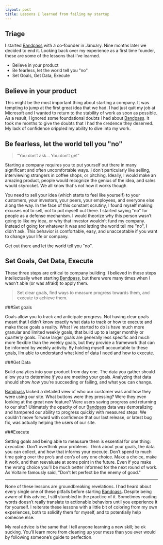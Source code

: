 ```yaml
---
layout: post
title: Lessons I learned from failing my startup
---
```


Triage
------

I started [Bandpass] with a co-founder in January.  Nine months later we decided to end it.  Looking back over my experience as a first time founder, these are some of the lessons that I’ve learned.

- Believe in your product
- Be fearless, let the world tell you "no"
- Set Goals, Get Data, Execute


Believe in your product
-----------------------

This might be the most important thing about starting a company. It was tempting to jump at the first great idea that we had. I had just quit my job at Microsoft and I wanted to return to the stability of work as soon as possible. As a result, I ignored some foundational doubts I had about [Bandpass]. It took me months to give the doubts that I had the credence they deserved. My lack of confidence crippled my ability to dive into my work.


Be fearless, let the world tell you "no"
----------------------------------------

> “You don’t ask… You don’t get” 

Starting a company requires you to put yourself out there in many significant and often uncomfortable ways. I don't particularly like selling, interviewing strangers in coffee shops, or pitching. Ideally, I would make an amazing product, people would recognize the genius of the idea, and sales would skyrocket.  We all know that's not how it works though. 

You need to sell your idea (which starts to feel like yourself) to your customers, your investors, your peers, your employees, and everyone else along the way. In the face of this constant scrutiny, I found myself making excuses not to sell, not to put myself out there. I started saying "no" for people as a defense mechanism. I would theorize why this person wasn’t going to like my idea, or why that investor wouldn’t fund my company. Instead of going for whatever it was and letting the world tell me "no", I didn’t ask. This behavior is comfortable, easy, and unacceptable if you want to change your life or company.  

Get out there and let the world tell you "no".


Set Goals, Get Data, Execute
----------------------------

These three steps are critical to company building. I believed in these steps intellectually when starting [Bandpass], but there were many times when I wasn't able (or was afraid) to apply them.

>Set clear goals, find ways to measure progress towards them, and execute to achieve them. 


###Set goals

Goals allow you to track and anticipate progress. Not having clear goals meant that I didn't know exactly what data to track or how to execute and make those goals a reality. What I’ve started to do is have much more granular and limited weekly goals, that build up to a larger monthly or quarterly goals.  Those larger goals are generally less specific and much more flexible than the weekly goals, but they provide a framework that can be informed by weekly activity. By holding myself accountable to these goals, I’m able to understand what kind of data I need and how to execute.


###Get Data

Build analytics into your product from day one. The data you gather should allow you to determine *if* you are meeting your goals.  Analyzing that data should show *how* you're succeeding or failing, and what you can change. 

[Bandpass] lacked a detailed view of who our customer was and how they were using our site.  What buttons were they pressing? Were they even looking at the great new feature? Were users saving progress and returning to our site? Ultimately the opacity of our [Bandpass] data was demoralizing and hampered our ability to progress quickly with measured steps. We couldn’t move forward with confidence that our last release, or latest bug fix, was actually helping the users of our site.


###Execute

Setting goals and being able to meausure them is essential for one thing: *execution*. Don’t overthink your problems. Think about your goals, the data you can collect, and how that informs your execute.  Don’t spend to much time going over the pro’s and con’s of any one choice. Make a choice, make it work, and then reevaluate at some point in the future.  Even if you make the wrong choice you’ll be much better informed for the next round of work. As Voltaire famously said, "Don't let perfect be the enemy of good."

---

None of these lessons are groundbreaking revelations. I had heard about every single one of these pitfalls before starting [Bandpass]. Despite being aware of this advice, I still stumbled in the practice of it. Sometimes reading words doesn’t really translate to actionable behaviors until you experience it for yourself.  I reiterate these lessons with a little bit of coloring from my own experiences, both to solidify them for myself, and to potentially help someone else.

My real advice is the same that I tell anyone learning a new skill; be ok sucking. You’ll learn more from cleaning up your mess than you ever would by following someone’s guide to perfection.

[bandpass]: http://bandpass.fm